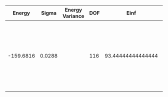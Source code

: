 | Energy    | Sigma  | Energy Variance | DOF | Einf              | S(qmax) | qmax | Method                                                       | Data Repository                                              |
|-----------|--------|-----------------|-----|-------------------|---------|------|--------------------------------------------------------------|--------------------------------------------------------------|
| -159.6816 | 0.0288 |                 | 116 | 93.44444444444444 |         |      | CP AFQMC with Constraint Release; no strict upper bound property | H. Shi and S. Zhang, Symmetry in auxiliary-field quantum Monte Carlo calculations, Phys. Rev. B 88, 125132 (2013). |
